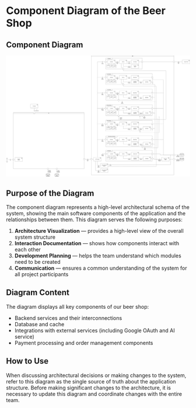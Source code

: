 # Component Diagram of the Beer Shop

## Component Diagram

![Beer Shop Component Diagram](./component-diagram.png)

## Purpose of the Diagram

The component diagram represents a high-level architectural schema of the system, showing the main software components of the application and the relationships between them. This diagram serves the following purposes:

1. **Architecture Visualization** — provides a high-level view of the overall system structure
2. **Interaction Documentation** — shows how components interact with each other
3. **Development Planning** — helps the team understand which modules need to be created
4. **Communication** — ensures a common understanding of the system for all project participants

## Diagram Content

The diagram displays all key components of our beer shop:

- Backend services and their interconnections
- Database and cache
- Integrations with external services (including Google OAuth and AI service)
- Payment processing and order management components

## How to Use

When discussing architectural decisions or making changes to the system, refer to this diagram as the single source of truth about the application structure. Before making significant changes to the architecture, it is necessary to update this diagram and coordinate changes with the entire team.
